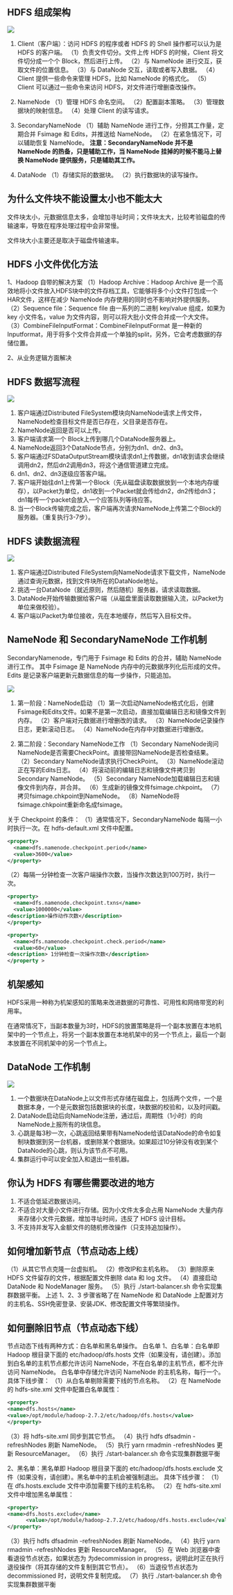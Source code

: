 ## **HDFS 组成架构**
![](http://www.ysir308.com/wp-content/uploads/2020/03/59fbe6f7e89d979b54336649461c03bc.png)

1. Client（客户端）：访问 HDFS 的程序或者 HDFS 的 Shell 操作都可以认为是 HDFS 的客户端。
（1）负责文件切分。文件上传 HDFS 的时候，Client 将文件切分成一个个 Block，然后进行上传。
（2）与 NameNode 进行交互，获取文件的位置信息。
（3）与 DataNode 交互，读取或者写入数据。
（4）Client 提供一些命令来管理 HDFS，比如 NameNode 的格式化。
（5）Client 可以通过一些命令来访问 HDFS，对文件进行增删查改操作。

2. NameNode
（1）管理 HDFS 命名空间。
（2）配置副本策略。
（3）管理数据块的映射信息。
（4）处理 Client 的读写请求。

3. SecondaryNameNode
（1）辅助 NameNode 进行工作，分担其工作量，定期合并 Fsimage 和 Edits，并推送给 NameNode。
（2）在紧急情况下，可以辅助恢复 NameNode。
**注意：SecondaryNameNode 并不是 NameNode 的热备，只是辅助工作，当 NameNode 挂掉的时候不能马上替换 NameNode 提供服务，只是辅助其工作。**

4. DataNode
（1）存储实际的数据块。
（2）执行数据块的读写操作。

## **为什么文件块不能设置太小也不能太大**
文件块太小，元数据信息太多，会增加寻址时间；文件块太大，比较考验磁盘的传输速率，导致在程序处理过程中会非常慢。

文件块大小主要还是取决于磁盘传输速率。

## **HDFS 小文件优化方法**
1、Hadoop 自带的解决方案
（1）Hadoop Archive：Hadoop Archive 是一个高效地将小文件放入HDFS块中的文件存档工具，它能够将多个小文件打包成一个HAR文件，这样在减少 NameNode 内存使用的同时也不影响对外提供服务。
（2）Sequence file：Sequence file 由一系列的二进制 key/value 组成，如果为 key 小文件名，value 为文件内容，则可以将大批小文件合并成一个大文件。
（3）CombineFileInputFormat：CombineFileInputFormat 是一种新的 Inputformat，用于将多个文件合并成一个单独的split，另外，它会考虑数据的存储位置。

2、从业务逻辑方面解决


## **HDFS 数据写流程**
 ![](http://www.ysir308.com/wp-content/uploads/2020/03/a46ab5816ebc68600f8b888b685132d4.png)
 
 1. 客户端通过Distributed FileSystem模块向NameNode请求上传文件，NameNode检查目标文件是否已存在，父目录是否存在。
 2. NameNode返回是否可以上传。
 3. 客户端请求第一个 Block上传到哪几个DataNode服务器上。
 4. NameNode返回3个DataNode节点，分别为dn1、dn2、dn3。
 5. 客户端通过FSDataOutputStream模块请求dn1上传数据，dn1收到请求会继续调用dn2，然后dn2调用dn3，将这个通信管道建立完成。
 6. dn1、dn2、dn3逐级应答客户端。
 7. 客户端开始往dn1上传第一个Block（先从磁盘读取数据放到一个本地内存缓存），以Packet为单位，dn1收到一个Packet就会传给dn2，dn2传给dn3；dn1每传一个packet会放入一个应答队列等待应答。
 8. 当一个Block传输完成之后，客户端再次请求NameNode上传第二个Block的服务器。（重复执行3-7步）。

## **HDFS 读数据流程**
![](http://www.ysir308.com/wp-content/uploads/2020/03/d6d2ec85486809fc5e1ab785b67f9720.png)

1. 客户端通过Distributed FileSystem向NameNode请求下载文件，NameNode通过查询元数据，找到文件块所在的DataNode地址。
2. 挑选一台DataNode（就近原则，然后随机）服务器，请求读取数据。
3. DataNode开始传输数据给客户端（从磁盘里面读取数据输入流，以Packet为单位来做校验）。
4. 客户端以Packet为单位接收，先在本地缓存，然后写入目标文件。

## **NameNode 和 SecondaryNameNode 工作机制**
SecondaryNamenode，专门用于 Fsimage 和 Edits 的合并，辅助 NameNode 进行工作。
其中 Fsimage 是 NameNode 内存中的元数据序列化后形成的文件。Edits 是记录客户端更新元数据信息的每一步操作，只能追加。

![](http://www.ysir308.com/wp-content/uploads/2020/03/948be95e3c5a02fa3fb4b6196609d277.png)

1. 第一阶段：NameNode启动
（1）第一次启动NameNode格式化后，创建Fsimage和Edits文件。如果不是第一次启动，直接加载编辑日志和镜像文件到内存。
（2）客户端对元数据进行增删改的请求。
（3）NameNode记录操作日志，更新滚动日志。
（4）NameNode在内存中对数据进行增删改。

2. 第二阶段：Secondary NameNode工作
（1）Secondary NameNode询问NameNode是否需要CheckPoint。直接带回NameNode是否检查结果。
（2）Secondary NameNode请求执行CheckPoint。
（3）NameNode滚动正在写的Edits日志。
（4）将滚动前的编辑日志和镜像文件拷贝到Secondary NameNode。
（5）Secondary NameNode加载编辑日志和镜像文件到内存，并合并。
（6）生成新的镜像文件fsimage.chkpoint。
（7）拷贝fsimage.chkpoint到NameNode。
（8）NameNode将fsimage.chkpoint重新命名成fsimage。

关于 Checkpoint 的条件：
（1）通常情况下，SecondaryNameNode 每隔一小时执行一次。在 hdfs-default.xml 文件中配置。
```xml
<property>
  <name>dfs.namenode.checkpoint.period</name>
  <value>3600</value>
</property>
```
（2）每隔一分钟检查一次客户端操作次数，当操作次数达到100万时，执行一次。
```xml
<property>
  <name>dfs.namenode.checkpoint.txns</name>
  <value>1000000</value>
<description>操作动作次数</description>
</property>

<property>
  <name>dfs.namenode.checkpoint.check.period</name>
  <value>60</value>
<description> 1分钟检查一次操作次数</description>
</property >
```


## **机架感知**

HDFS采用一种称为机架感知的策略来改进数据的可靠性、可用性和网络带宽的利用率。

在通常情况下，当副本数量为3时，HDFS的放置策略是将一个副本放置在本地机架中的一个节点上，将另一个副本放置在本地机架中的另一个节点上，最后一个副本放置在不同机架中的另一个节点上。


## **DataNode 工作机制**

![](http://www.ysir308.com/wp-content/uploads/2020/03/e5018c7bc1a36d38091b0760e4fd2de2.png)

1. 一个数据块在DataNode上以文件形式存储在磁盘上，包括两个文件，一个是数据本身，一个是元数据包括数据块的长度，块数据的校验和，以及时间戳。
2. DataNode启动后向NameNode注册，通过后，周期性（1小时）的向NameNode上报所有的块信息。
3. 心跳是每3秒一次，心跳返回结果带有NameNode给该DataNode的命令如复制块数据到另一台机器，或删除某个数据块。如果超过10分钟没有收到某个DataNode的心跳，则认为该节点不可用。
4. 集群运行中可以安全加入和退出一些机器。

## **你认为 HDFS 有哪些需要改进的地方**
1. 不适合低延迟数据访问。
2. 不适合对大量小文件进行存储。因为小文件太多会占用 NameNode 大量内存来存储小文件元数据，增加寻址时间，违反了 HDFS 设计目标。
3. 不支持并发写入金额文件的随机修改操作（只支持追加操作）。


## **如何增加新节点（节点动态上线）**
（1）从其它节点克隆一台虚拟机。
（2）修改IP和主机名称。
（3）删除原来 HDFS 文件留存的文件，根据配置文件删除 data 和 log 文件。
（4）直接启动 DataNode 和 NodeManager 服务。
（5）执行 ./start-balancer.sh 命令实现集群数据平衡。
上述 1、2、3 步骤省略了在 NameNode 和 DataNode 上配置对方的主机名、SSH免密登录、安装JDK、修改配置文件等繁琐操作。

## **如何删除旧节点（节点动态下线）**
节点动态下线有两种方式：白名单和黑名单操作。
白名单
1、白名单：白名单即 Hadoop 根目录下面的 etc/hadoop/dfs.hosts 文件（如果没有，请创建）。添加到白名单的主机节点都允许访问 NameNode，不在白名单的主机节点，都不允许访问 NameNode。
白名单中存储允许访问 NameNode 的主机名称，每行一个。
具体下线步骤：
（1）从白名单剔除需要下线的节点名称。
（2）在 NameNode 的 hdfs-site.xml 文件中配置白名单属性：
```xml
<property>
<name>dfs.hosts</name>
<value>/opt/module/hadoop-2.7.2/etc/hadoop/dfs.hosts</value>
</property>
```
（3）将 hdfs-site.xml 同步到其它节点。
（4）执行 hdfs dfsadmin -refreshNodes 刷新 NameNode。
（5）执行 yarn rmadmin -refreshNodes 更新 ResourceManager。
（6）执行 ./start-balancer.sh 命令实现集群数据平衡

2、黑名单：黑名单即 Hadoop 根目录下面的 etc/hadoop/dfs.hosts.exclude 文件（如果没有，请创建）。黑名单中的主机会被强制退出。
具体下线步骤：
（1）在 dfs.hosts.exclude 文件中添加需要下线的主机名称。
（2）在 hdfs-site.xml 文件中增加黑名单属性：
```xml
<property>
<name>dfs.hosts.exclude</name>
      <value>/opt/module/hadoop-2.7.2/etc/hadoop/dfs.hosts.exclude</value>
</property>
```
（3）执行 hdfs dfsadmin -refreshNodes 刷新 NameNode。
（4）执行 yarn rmadmin -refreshNodes 更新 ResourceManager。
（5）在 Web 浏览器中查看退役节点状态，如果状态为 为decommission in progress，说明此时正在执行退役操作（将其存储的文件复制到其它节点）。
（6）当退役节点状态为 decommissioned 时，说明文件复制完成。
（7）执行 ./start-balancer.sh 命令实现集群数据平衡






